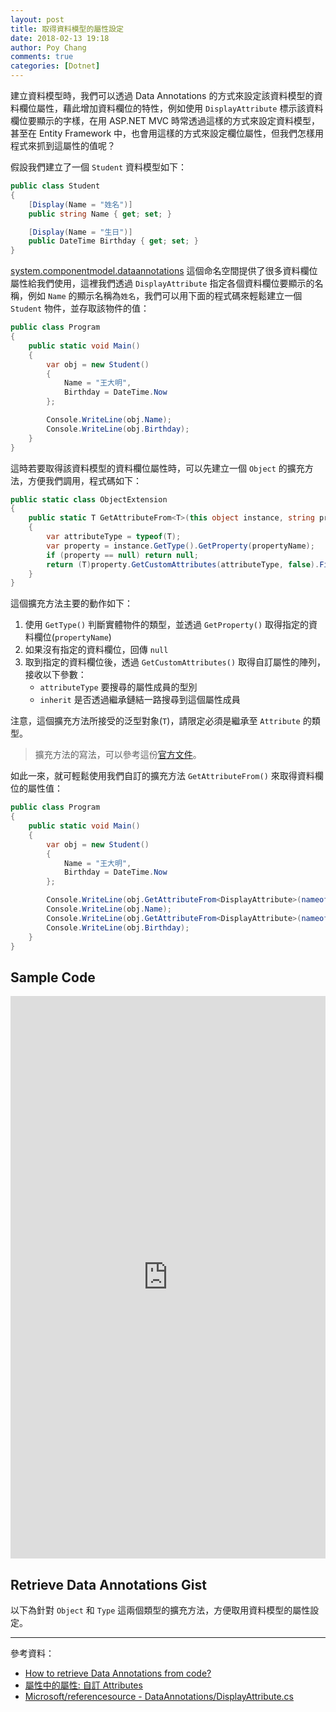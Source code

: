 ```yaml
---
layout: post
title: 取得資料模型的屬性設定
date: 2018-02-13 19:18
author: Poy Chang
comments: true
categories: [Dotnet]
---
```


建立資料模型時，我們可以透過 Data Annotations 的方式來設定該資料模型的資料欄位屬性，藉此增加資料欄位的特性，例如使用 `DisplayAttribute` 標示該資料欄位要顯示的字樣，在用 ASP.NET MVC 時常透過這樣的方式來設定資料模型，甚至在 Entity Framework 中，也會用這樣的方式來設定欄位屬性，但我們怎樣用程式來抓到這屬性的值呢？

假設我們建立了一個 `Student` 資料模型如下：

```csharp
public class Student
{
    [Display(Name = "姓名")]
    public string Name { get; set; }

    [Display(Name = "生日")]
    public DateTime Birthday { get; set; }
}
```

[system.componentmodel.dataannotations](https://docs.microsoft.com/zh-tw/dotnet/api/system.componentmodel.dataannotations?view=netframework-4.7.1&WT.mc_id=DT-MVP-5003022) 這個命名空間提供了很多資料欄位屬性給我們使用，這裡我們透過 `DisplayAttribute` 指定各個資料欄位要顯示的名稱，例如 `Name` 的顯示名稱為`姓名`，我們可以用下面的程式碼來輕鬆建立一個 `Student` 物件，並存取該物件的值：

```csharp
public class Program
{
    public static void Main()
    {
        var obj = new Student()
        {
            Name = "王大明",
            Birthday = DateTime.Now
        };

        Console.WriteLine(obj.Name);
        Console.WriteLine(obj.Birthday);
    }
}
```

這時若要取得該資料模型的資料欄位屬性時，可以先建立一個 `Object` 的擴充方法，方便我們調用，程式碼如下：

```csharp
public static class ObjectExtension
{
    public static T GetAttributeFrom<T>(this object instance, string propertyName) where T : Attribute
    {
        var attributeType = typeof(T);
        var property = instance.GetType().GetProperty(propertyName);
        if (property == null) return null;
        return (T)property.GetCustomAttributes(attributeType, false).First();
    }
}
```

這個擴充方法主要的動作如下：

1. 使用 `GetType()` 判斷實體物件的類型，並透過 `GetProperty()` 取得指定的資料欄位(`propertyName`)
2. 如果沒有指定的資料欄位，回傳 `null`
3. 取到指定的資料欄位後，透過 `GetCustomAttributes()` 取得自訂屬性的陣列，接收以下參數：
   - `attributeType` 要搜尋的屬性成員的型別
   - `inherit` 是否透過繼承鏈結一路搜尋到這個屬性成員

注意，這個擴充方法所接受的泛型對象(`T`)，請限定必須是繼承至 `Attribute` 的類型。

> 擴充方法的寫法，可以參考這份[官方文件](https://docs.microsoft.com/zh-tw/dotnet/csharp/programming-guide/classes-and-structs/extension-methods?WT.mc_id=DT-MVP-5003022)。

如此一來，就可輕鬆使用我們自訂的擴充方法 `GetAttributeFrom()` 來取得資料欄位的屬性值：

```csharp
public class Program
{
    public static void Main()
    {
        var obj = new Student()
        {
            Name = "王大明",
            Birthday = DateTime.Now
        };

        Console.WriteLine(obj.GetAttributeFrom<DisplayAttribute>(nameof(Student.Name)).Name);
        Console.WriteLine(obj.Name);
        Console.WriteLine(obj.GetAttributeFrom<DisplayAttribute>(nameof(Student.Birthday)).Name);
        Console.WriteLine(obj.Birthday);
    }
}
```

## Sample Code

<iframe width="100%" height="900" src="https://dotnetfiddle.net/Widget/6ET5mj" frameborder="0"></iframe>

## Retrieve Data Annotations Gist

以下為針對 `Object` 和 `Type` 這兩個類型的擴充方法，方便取用資料模型的屬性設定。

<script src="https://gist.github.com/poychang/801e785e3556e0928fc7fbb990a46dc9.js"></script>

---

參考資料：

- [How to retrieve Data Annotations from code?](https://stackoverflow.com/questions/7027613/how-to-retrieve-data-annotations-from-code-programmatically)
- [屬性中的屬性: 自訂 Attributes](https://dotblogs.com.tw/johnny/2015/07/31/csharp-custom-attributes)
- [Microsoft/referencesource - DataAnnotations/DisplayAttribute.cs](https://github.com/Microsoft/referencesource/blob/master/System.ComponentModel.DataAnnotations/DataAnnotations/DisplayAttribute.cs)
